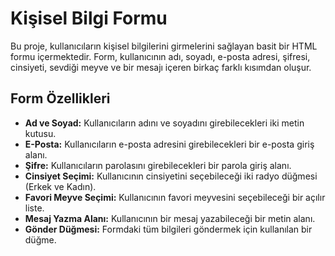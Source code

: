 # Kişisel Bilgi Formu

Bu proje, kullanıcıların kişisel bilgilerini girmelerini sağlayan basit bir HTML formu içermektedir. Form, kullanıcının adı, soyadı, e-posta adresi, şifresi, cinsiyeti, sevdiği meyve ve bir mesajı içeren birkaç farklı kısımdan oluşur.
## Form Özellikleri

- **Ad ve Soyad:** Kullanıcıların adını ve soyadını girebilecekleri iki metin kutusu.
- **E-Posta:** Kullanıcıların e-posta adresini girebilecekleri bir e-posta giriş alanı.
- **Şifre:** Kullanıcıların parolasını girebilecekleri bir parola giriş alanı.
- **Cinsiyet Seçimi:** Kullanıcının cinsiyetini seçebileceği iki radyo düğmesi (Erkek ve Kadın).
- **Favori Meyve Seçimi:** Kullanıcının favori meyvesini seçebileceği bir açılır liste.
- **Mesaj Yazma Alanı:** Kullanıcının bir mesaj yazabileceği bir metin alanı.
- **Gönder Düğmesi:** Formdaki tüm bilgileri göndermek için kullanılan bir düğme.


